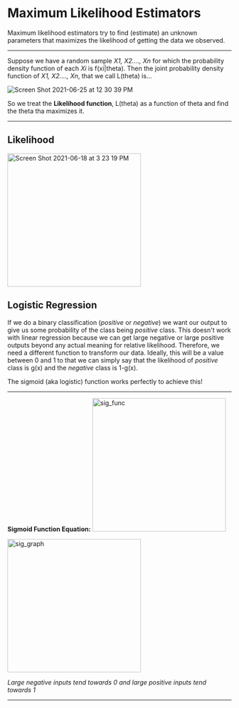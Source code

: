 # Maximum Likelihood Estimators

Maximum likelihood estimators try to find (estimate) an unknown parameters that maximizes the likelihood of getting the data we observed.

---

Suppose we have a random sample _X1, X2...., Xn_ for which the probability density function of each _Xi_ is f(xi|theta).  Then the joint probability density function of _X1, X2...., Xn_, that we call L(theta) is...

![Screen Shot 2021-06-25 at 12 30 39 PM](https://user-images.githubusercontent.com/26121178/123457288-c2428880-d5b1-11eb-9ce5-dad633999f35.png)

So we treat the **Likelihood function**, L(theta) as a function of theta and find the theta tha maximizes it.

---



## Likelihood



<img width="300" alt="Screen Shot 2021-06-18 at 3 23 19 PM" src="https://user-images.githubusercontent.com/26121178/122607822-2b258000-d049-11eb-942b-ad9f95449128.png">


## Logistic Regression 

If we do a binary classification (_positive_ or _negative_) we want our output to give us some probability of the class being _positive_ class. 
This doesn't work with linear regression because we can get large negative or large positive outputs beyond any actual meaning for relative likelihood. Therefore, we need a different function to transform our data. Ideally, this will be a value between 0 and 1 to that we can simply say that the likelihood of _positive_ class is g(x) and the _negative_ class is 1-g(x).

The sigmoid (aka logistic) function works perfectly to achieve this!

---

**Sigmoid Function Equation:**
<img src="https://user-images.githubusercontent.com/26121178/122606731-658e1d80-d047-11eb-896f-bb888b468ed0.png" alt="sig_func" width="300"/> 

<img src="https://user-images.githubusercontent.com/26121178/122606827-91110800-d047-11eb-8d97-9a9bbc79e4c4.png" alt="sig_graph" width="300"/> 

_Large negative inputs tend towards 0 and large positive inputs tend towards 1_

---
